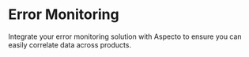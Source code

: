 # Error Monitoring

Integrate your error monitoring solution with Aspecto to ensure you can easily correlate data across products.

